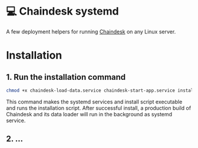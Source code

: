 # 💻 Chaindesk systemd
A few deployment helpers for running [Chaindesk](https://github.com/gmpetrov/databerry/) on any Linux server.
# Installation
## 1. Run the installation command
```bash
chmod +x chaindesk-load-data.service chaindesk-start-app.service install.sh && ./install.sh
```
This command makes the systemd services and install script executable and runs the installation script. After successful install, a production build of Chaindesk and its data loader will run in the background as systemd service.
## 2. ...
